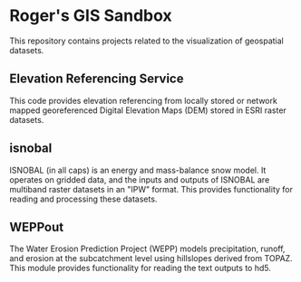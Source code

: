 # Roger's GIS Sandbox

This repository contains projects related to the visualization of
geospatial datasets.

## Elevation Referencing Service
This code provides elevation referencing from locally stored or network mapped 
georeferenced Digital Elevation Maps (DEM) stored in ESRI raster datasets.

## isnobal
ISNOBAL (in all caps) is an energy and mass-balance snow model. It operates on
gridded data, and the inputs and outputs of ISNOBAL are multiband raster datasets
in an "IPW" format. This provides functionality for reading and processing these
datasets.

## WEPPout
The Water Erosion Prediction Project (WEPP) models precipitation, runoff, and
erosion at the subcatchment level using hillslopes derived from TOPAZ. This
module provides functionality for reading the text outputs to hd5.


